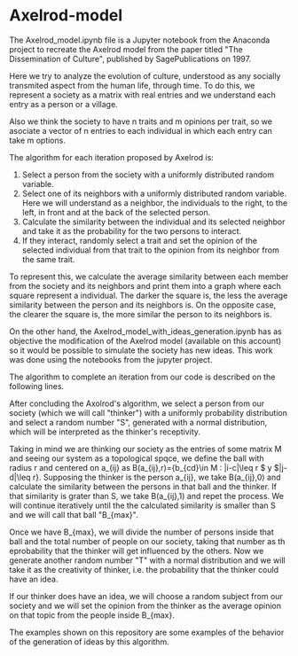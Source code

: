 # Axelrod-model
The Axelrod_model.ipynb file is a Jupyter notebook from the Anaconda project to recreate the Axelrod model from the paper titled "The Dissemination of Culture", published by SagePublications on 1997.

Here we try to analyze the evolution of culture, understood as any socially transmited aspect from the human life, through time. To do this, we represent a society as a matrix with real entries and we understand each entry as a person or a village.

Also we think the society to have n traits and m opinions per trait, so we asociate a vector of n entries to each individual in which each entry can take m options.

The algorithm for each iteration proposed by Axelrod is:
  1) Select a person from the society with a uniformly distributed random variable.
  2) Select one of its neighbors with a uniformly distributed random variable. Here we will understand as a neighbor, the individuals to the right, to the left, in front and at the back of the selected person.
  3) Calculate the similarity between the individual and its selected neighbor and take it as the probability for the two persons to interact.
  4) If they interact, randomly select a trait and set the opinion of the selected individual from that trait to the opinion from its neighbor from the same trait.
  
To represent this, we calculate the average similarity between each member from the society and its neighbors and print them into a graph where each square represent a individual. The darker the square is, the less the average similarity between the person and its neighbors is. On the opposite case, the clearer the square is, the more similar the person to its neighbors is.




On the other hand, the Axelrod_model_with_ideas_generation.ipynb has as objective the modification of the Axelrod model (available on this account) so it would be possible to simulate the society has new ideas.
This work was done using the notebooks from the jupyter project.

The algorithm to complete an iteration from our code is described on the following lines.

After concluding the Axolrod's algorithm, we select a person from our society (which we will call "thinker") with a uniformly probability distribution and select a random number "S", generated with a normal distribution, which will be interpreted as the thinker's receptivity.

Taking in mind we are thinking our society as the entries of some matrix M and seeing our system as a topological spqce, we define the ball with radius r and centered on a_{ij} as B(a_{ij},r)=\{b_{cd}\in M : |i-c|\leq r $ y $|j-d|\leq r\}.
Supposing the thinker is the person a_{ij}, we take B(a_{ij},0) and calculate the similarity between the persons in that ball and the thinker. If that similarity is grater than S, we take B(a_{ij},1) and repet the process. We will continue iteratively until the the calculated similarity is smaller than S and we will call that ball "B_{max}".

Once we have B_{max}, we will divide the number of persons inside that ball and the total number of people on our society, taking that number as th eprobability that the thinker will get influenced by the others.
Now we generate another random number "T" with a normal distribution and we will take it as the creativity of thinker, i.e. the probability that the thinker could have an idea.

If our thinker does have an idea, we will choose a random subject from our society and we will set the opinion from the thinker as the average opinion on that topic from the people inside B_{max}.

The examples shown on this repository are some examples of the behavior of the generation of ideas by this algorithm.


